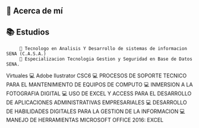 💫 Acerca de mí
------------------------------------------------------------

📚 Estudios
------------------------------------------------------------
         📑 Tecnologo en Analisis Y Desarrollo de sistemas de informacion SENA (C.A.S.A.)	
         📑 Especializacion Tecnologia Gestion y Seguridad en Base de Datos SENA.
 Virtuales 
💻 Adobe Ilustrator CSC6
💻 PROCESOS DE SOPORTE TECNICO PARA EL MANTENIMIENTO DE EQUIPOS DE COMPUTO
💻 INMERSION A LA FOTOGRAFIA DIGITAL
💻 USO DE EXCEL Y ACCESS PARA EL DESARROLLO DE APLICACIONES ADMINISTRATIVAS EMPRESARIALES
💻 DESARROLLO DE HABILIDADES DIGITALES PARA LA GESTION DE LA INFORMACION
💻 MANEJO DE HERRAMIENTAS MICROSOFT OFFICE 2016: EXCEL
  
     
 



<!---
jash619/jash619 is a ✨ special ✨ repository because its `README.md` (this file) appears on your GitHub profile.
You can click the Preview link to take a look at your changes.
--->
